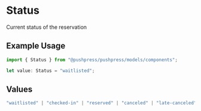 # Status

Current status of the reservation

## Example Usage

```typescript
import { Status } from "@pushpress/pushpress/models/components";

let value: Status = "waitlisted";
```

## Values

```typescript
"waitlisted" | "checked-in" | "reserved" | "canceled" | "late-canceled"
```